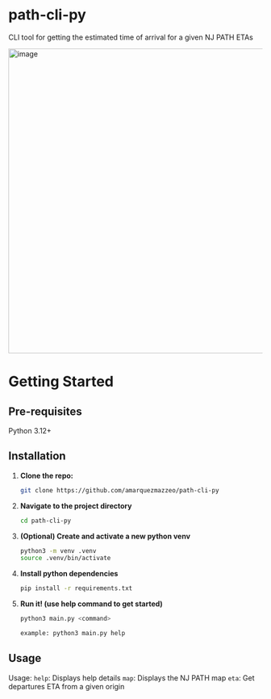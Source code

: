 # path-cli-py
CLI tool for getting the estimated time of arrival for a given NJ PATH ETAs

<img width="674" height="604" alt="image" src="https://github.com/user-attachments/assets/8219a496-424a-496c-ab54-c8199f2f430a" />

# Getting Started

## Pre-requisites

Python 3.12+

## Installation

1. **Clone the repo:**
   ```bash
   git clone https://github.com/amarquezmazzeo/path-cli-py
   ```

2. **Navigate to the project directory**
   ```bash
   cd path-cli-py
   ```

3. **(Optional) Create and activate a new python venv**
   ```bash
   python3 -m venv .venv
   source .venv/bin/activate
   ```

4. **Install python dependencies**
   ```bash
   pip install -r requirements.txt
   ```

5. **Run it! (use help command to get started)**
   ```bash
   python3 main.py <command>

   example: python3 main.py help
   ```

## Usage

Usage:
  ```help```: Displays help details
  ```map```: Displays the NJ PATH map
  ```eta```: Get departures ETA from a given origin
